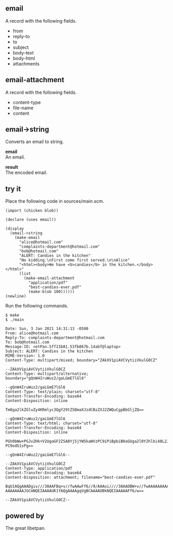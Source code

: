 email
-----
A record with the following fields.

- from
- reply-to
- to
- subject
- body-text
- body-html
- attachments

email-attachment
----------------
A record with the following fields.

- content-type
- file-name
- content

email->string
-------------
Converts an email to string.

__email__  
An email.

__result__  
The encoded email.

try it
------
Place the following code in sources/main.scm.

    (import (chicken blob))

    (declare (uses email))

    (display
      (email->string
        (make-email
          "alice@hotmail.com"
          "complaints-department@hotmail.com"
          "bob@hotmail.com"
          "ALERT: Candies in the kitchen"
          "No kidding.\nFirst come first served.\n\nAlice"
          "<html><body>We have <b>candies</b> in the kitchen.</body></html>"
          (list
            (make-email-attachment
              "application/pdf"
              "best-candies-ever.pdf"
              (make-blob 100))))))
    (newline)

Run the following commands.

    $ make
    $ ./main

    Date: Sun, 3 Jan 2021 14:31:13 -0500
    From: alice@hotmail.com
    Reply-To: complaints-department@hotmail.com
    To: bob@hotmail.com
    Message-ID: <etPan.5ff21b81.53fb867b.14abf@laptop>
    Subject: ALERT: Candies in the kitchen
    MIME-Version: 1.0
    Content-Type: multipart/mixed; boundary="ZAkXV1piAVCVytiiVkulG0CZ"

    --ZAkXV1piAVCVytiiVkulG0CZ
    Content-Type: multipart/alternative; boundary="gQnW4IruWuz2/gaLGmE7lGl6"

    --gQnW4IruWuz2/gaLGmE7lGl6
    Content-Type: text/plain; charset="utf-8"
    Content-Transfer-Encoding: base64
    Content-Disposition: inline

    Tm8ga2lkZGluZy4KRmlyc3QgY29tZSBmaXJzdCBzZXJ2ZWQuCgpBbGljZQ==

    --gQnW4IruWuz2/gaLGmE7lGl6
    Content-Type: text/html; charset="utf-8"
    Content-Transfer-Encoding: base64
    Content-Disposition: inline

    PGh0bWw+PGJvZHk+V2UgaGF2ZSA8Yj5jYW5kaWVzPC9iPiBpbiB0aGUga2l0Y2hlbi48L2JvZHk+
    PC9odG1sPg==

    --gQnW4IruWuz2/gaLGmE7lGl6--

    --ZAkXV1piAVCVytiiVkulG0CZ
    Content-Type: application/pdf
    Content-Transfer-Encoding: base64
    Content-Disposition: attachment; filename="best-candies-ever.pdf"

    BqU1AQgAAADgiv///38AAFBq+v//fwAAwFf6//9/AAAoi////38AADBW+v//fwAAAAAAAAAAAAAD
    AAAAAAAAJGCmNQEIAAAAUK1YAQgAAAAgqVgBCAAAAOBkNQEIAAAAAFf6/w==

    --ZAkXV1piAVCVytiiVkulG0CZ--

powered by
----------
The great libetpan.
